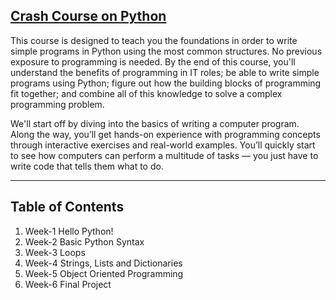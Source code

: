 ## [Crash Course on Python](https://www.coursera.org/learn/python-crash-course?specialization=google-it-automation)


This course is designed to teach you the foundations in order to write simple programs in Python using the most common structures. No previous exposure to programming is needed. By the end of this course, you'll understand the benefits of programming in IT roles; be able to write simple programs using Python; figure out how the building blocks of programming fit together; and combine all of this knowledge to solve a complex programming problem. 

We'll start off by diving into the basics of writing a computer program. Along the way, you’ll get hands-on experience with programming concepts through interactive exercises and real-world examples. You’ll quickly start to see how computers can perform a multitude of tasks — you just have to write code that tells them what to do.

---
## Table of Contents

1. Week-1 Hello Python!
2. Week-2 Basic Python Syntax
3. Week-3 Loops
4. Week-4 Strings, Lists and Dictionaries
5. Week-5 Object Oriented Programming
6. Week-6 Final Project